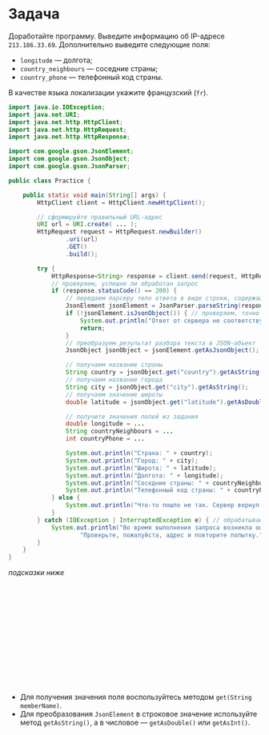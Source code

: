 # Задача

Доработайте программу. Выведите информацию об IP-адресе `213.186.33.69`. Дополнительно выведите следующие поля:

- `longitude` — долгота;
- `country_neighbours` — соседние страны;
- `country_phone` — телефонный код страны.

В качестве языка локализации укажите французский (`fr`).

```java
import java.io.IOException;
import java.net.URI;
import java.net.http.HttpClient;
import java.net.http.HttpRequest;
import java.net.http.HttpResponse;

import com.google.gson.JsonElement;
import com.google.gson.JsonObject;
import com.google.gson.JsonParser;

public class Practice {

    public static void main(String[] args) {
        HttpClient client = HttpClient.newHttpClient();

        // сформируйте правильный URL-адрес
        URI url = URI.create( ... );
        HttpRequest request = HttpRequest.newBuilder()
                .uri(url)
                .GET()
                .build();

        try {
            HttpResponse<String> response = client.send(request, HttpResponse.BodyHandlers.ofString());
            // проверяем, успешно ли обработан запрос
            if (response.statusCode() == 200) {
                // передаем парсеру тело ответа в виде строки, содержащей данные в формате JSON
                JsonElement jsonElement = JsonParser.parseString(response.body());
                if (!jsonElement.isJsonObject()) { // проверяем, точно ли мы получили JSON-объект
                    System.out.println("Ответ от сервера не соответствует ожидаемому.");
                    return;
                }
                // преобразуем результат разбора текста в JSON-объект
                JsonObject jsonObject = jsonElement.getAsJsonObject();

                // получаем название страны
                String country = jsonObject.get("country").getAsString();
                // получаем название города
                String city = jsonObject.get("city").getAsString();
                // получаем значение широты
                double latitude = jsonObject.get("latitude").getAsDouble();

                // получите значения полей из задания
                double longitude = ...
                String countryNeighbours = ...
                int countryPhone = ...

                System.out.println("Страна: " + country);
                System.out.println("Город: " + city);
                System.out.println("Широта: " + latitude);
                System.out.println("Долгота: " + longitude);
                System.out.println("Соседние страны: " + countryNeighbours);
                System.out.println("Телефонный код страны: " + countryPhone);
            } else {
                System.out.println("Что-то пошло не так. Сервер вернул код состояния: " + response.statusCode());
            }
        } catch (IOException | InterruptedException e) { // обрабатываем ошибки отправки запроса
            System.out.println("Во время выполнения запроса возникла ошибка.\n" +
                    "Проверьте, пожалуйста, адрес и повторите попытку.");
        }
    }
}
```

_подсказки ниже_

<br><br><br><br><br><br><br><br><br><br><br><br>

- Для получения значения поля воспользуйтесь методом `get(String memberName)`.
- Для преобразования `JsonElement` в строковое значение используйте метод `getAsString()`, а в
  числовое — `getAsDouble()` или `getAsInt()`.